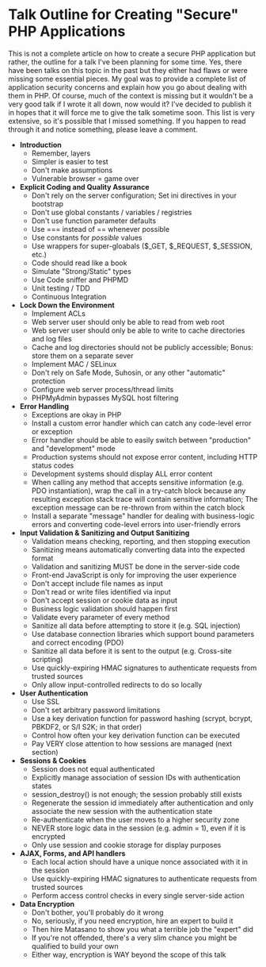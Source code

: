 # Talk Outline for Creating "Secure" PHP Applications

This is not a complete article on how to create a secure PHP application
but rather, the outline for a talk I've been planning for some time. Yes,
there have been talks on this topic in the past but they either had flaws
or were missing some essential pieces. My goal was to provide a complete
list of application security concerns and explain how you go about dealing
with them in PHP. Of course, much of the context is missing but it
wouldn't be a very good talk if I wrote it all down, now would it? I've
decided to publish it in hopes that it will force me to give the talk
sometime soon.  This list is very extensive, so it's possible that I
missed something. If you happen to read through it and notice something,
please leave a comment.

* **Introduction**
    * Remember, layers
    * Simpler is easier to test
    * Don't make assumptions
    * Vulnerable browser = game over
* **Explicit Coding and Quality Assurance**
    * Don't rely on the server configuration; Set ini directives in your bootstrap
    * Don't use global constants / variables / registries
    * Don't use function parameter defaults
    * Use === instead of == whenever possible
    * Use constants for *possible* values
    * Use wrappers for super-gloabals ($_GET, $_REQUEST, $_SESSION, etc.)
    * Code should read like a book
    * Simulate "Strong/Static" types
    * Use Code sniffer and PHPMD
    * Unit testing / TDD
    * Continuous Integration
* **Lock Down the Environment**
    * Implement ACLs
    * Web server user should only be able to read from web root
    * Web server user should only be able to write to cache directories and log files
    * Cache and log directories should not be publicly accessible; Bonus: store them on a separate sever
    * Implement MAC / SELinux
    * Don't rely on Safe Mode, Suhosin, or any other "automatic" protection
    * Configure web server process/thread limits
    * PHPMyAdmin bypasses MySQL host filtering
* **Error Handling**
    * Exceptions are okay in PHP
    * Install a custom error handler which can catch any code-level error or exception
    * Error handler should be able to easily switch between "production" and "development" mode
    * Production systems should not expose error content, including HTTP status codes
    * Development systems should display ALL error content
    * When calling any method that accepts sensitive information (e.g. PDO instantiation), wrap the call in a try-catch block because any resulting exception stack trace will contain sensitive information; The exception message can be re-thrown from within the catch block
    * Install a separate "message" handler for dealing with business-logic errors and converting code-level errors into user-friendly errors
* **Input Validation & Sanitizing and Output Sanitizing**
    * Validation means checking, reporting, and then stopping execution
    * Sanitizing means automatically converting data into the expected format
    * Validation and sanitizing MUST be done in the server-side code
    * Front-end JavaScript is only for improving the user experience
    * Don't accept include file names as input
    * Don't read or write files identified via input
    * Don't accept session or cookie data as input
    * Business logic validation should happen first
    * Validate every parameter of every method
    * Sanitize all data before attempting to store it (e.g. SQL injection)
    * Use database connection libraries which support bound parameters and correct encoding (PDO)
    * Sanitize all data before it is sent to the output (e.g. Cross-site scripting)
    * Use quickly-expiring HMAC signatures to authenticate requests from trusted sources
    * Only allow input-controlled redirects to do so locally
* **User Authentication**
    * Use SSL
    * Don't set arbitrary password limitations
    * Use a key derivation function for password hashing (scrypt, bcrypt, PBKDF2, or S/I S2K; in that order)
    * Control how often your key derivation function can be executed
    * Pay VERY close attention to how sessions are managed (next section)
* **Sessions & Cookies**
    * Session does not equal authenticated
    * Explicitly manage association of session IDs with authentication states
    * session_destroy() is not enough; the session probably still exists
    * Regenerate the session id immediately after authentication and only associate the new session with the authentication state
    * Re-authenticate when the user moves to a higher security zone
    * NEVER store logic data in the session (e.g. admin = 1), even if it is encrypted
    * Only use session and cookie storage for display purposes
* **AJAX, Forms, and API handlers**
    * Each local action should have a unique nonce associated with it in the session
    * Use quickly-expiring HMAC signatures to authenticate requests from trusted sources
    * Perform access control checks in every single server-side action
* **Data Encryption**
    * Don't bother, you'll probably do it wrong
    * No, seriously, if you need encryption, hire an expert to build it
    * Then hire Matasano to show you what a terrible job the "expert" did
    * If you're not offended, there's a very slim chance you might be qualified to build your own
    * Either way, encryption is WAY beyond the scope of this talk

